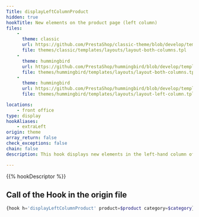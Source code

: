 ```yaml
---
Title: displayLeftColumnProduct
hidden: true
hookTitle: New elements on the product page (left column)
files:
    -
      theme: classic
      url: https://github.com/PrestaShop/classic-theme/blob/develop/templates/layouts/layout-both-columns.tpl
      file: themes/classic/templates/layouts/layout-both-columns.tpl
    -
      theme: hummingbird
      url: https://github.com/PrestaShop/hummingbird/blob/develop/templates/layouts/layout-both-columns.tpl
      file: themes/hummingbird/templates/layouts/layout-both-columns.tpl
    -
      theme: hummingbird
      url: https://github.com/PrestaShop/hummingbird/blob/develop/templates/layouts/layout-left-column.tpl
      file: themes/hummingbird/templates/layouts/layout-left-column.tpl

locations:
    - front office
type: display
hookAliases:
    - extraLeft 
origin: theme
array_return: false
check_exceptions: false
chain: false
description: This hook displays new elements in the left-hand column of the product page

---
```


{{% hookDescriptor %}}

## Call of the Hook in the origin file

```php
{hook h='displayLeftColumnProduct' product=$product category=$category}
```
